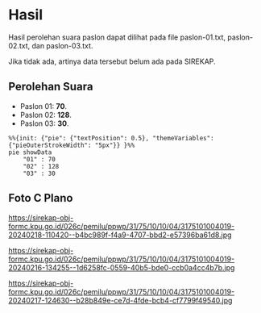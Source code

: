 # Hasil

Hasil perolehan suara paslon dapat dilihat pada file paslon-01.txt, paslon-02.txt, dan paslon-03.txt.

Jika tidak ada, artinya data tersebut belum ada pada SIREKAP.

## Perolehan Suara

 * Paslon 01: **70**.
 * Paslon 02: **128**.
 * Paslon 03: **30**.

```mermaid
%%{init: {"pie": {"textPosition": 0.5}, "themeVariables": {"pieOuterStrokeWidth": "5px"}} }%%
pie showData
    "01" : 70
    "02" : 128
    "03" : 30
```
## Foto C Plano

https://sirekap-obj-formc.kpu.go.id/026c/pemilu/ppwp/31/75/10/10/04/3175101004019-20240218-110420--b4bc989f-f4a9-4707-bbd2-e57396ba61d8.jpg

https://sirekap-obj-formc.kpu.go.id/026c/pemilu/ppwp/31/75/10/10/04/3175101004019-20240216-134255--1d6258fc-0559-40b5-bde0-ccb0a4cc4b7b.jpg

https://sirekap-obj-formc.kpu.go.id/026c/pemilu/ppwp/31/75/10/10/04/3175101004019-20240217-124630--b28b849e-ce7d-4fde-bcb4-cf7799f49540.jpg
